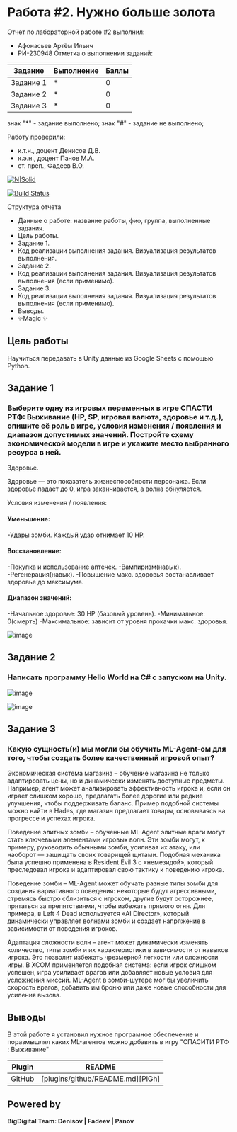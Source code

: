# Работа #2. Нужно больше золота
Отчет по лабораторной работе #2 выполнил:
- Афонасьев Артём Ильич
- РИ-230948
Отметка о выполнении заданий:

| Задание | Выполнение | Баллы |
| ------ | ------ | ------ |
| Задание 1 | * | 0 |
| Задание 2 | * | 0 |
| Задание 3 | * | 0 |

знак "*" - задание выполнено; знак "#" - задание не выполнено;

Работу проверили:
- к.т.н., доцент Денисов Д.В.
- к.э.н., доцент Панов М.А.
- ст. преп., Фадеев В.О.

[![N|Solid](https://cldup.com/dTxpPi9lDf.thumb.png)](https://nodesource.com/products/nsolid)

[![Build Status](https://travis-ci.org/joemccann/dillinger.svg?branch=master)](https://travis-ci.org/joemccann/dillinger)

Структура отчета

- Данные о работе: название работы, фио, группа, выполненные задания.
- Цель работы.
- Задание 1.
- Код реализации выполнения задания. Визуализация результатов выполнения.
- Задание 2.
- Код реализации выполнения задания. Визуализация результатов выполнения (если применимо).
- Задание 3.
- Код реализации выполнения задания. Визуализация результатов выполнения (если применимо).
- Выводы.
- ✨Magic ✨

## Цель работы
Научиться передавать в Unity данные из Google Sheets с помощью Python.

## Задание 1
###  Выберите одну из игровых переменных в игре СПАСТИ РТФ: Выживание (HP, SP, игровая валюта, здоровье и т.д.), опишите её роль в игре, условия изменения / появления и диапазон допустимых значений. Постройте схему экономической модели в игре и укажите место выбранного ресурса в ней.
Здоровье.

Здоровье — это показатель жизнеспособности персонажа. Если здоровье падает до 0, игра заканчивается, а волна обнуляется.

Условия изменения / появления:

#### Уменьшение:
-Удары зомби. Каждый удар отнимает 10 HP.

#### Восстановление:
-Покупка и использование аптечек.
-Вампиризм(навык).
-Регенерация(навык).
-Повышение макс. здоровья востанавливает здоровье до максимума.

#### Диапазон значений:
-Начальное здоровье: 30 HP (базовый уровень).
-Минимальное: 0(смерть)
-Максимальное: зависит от уровня прокачки макс. здоровья.



![image](https://github.com/user-attachments/assets/9334e42a-76f5-4f04-94b7-1bbf5b2edbb4)



## Задание 2
### Написать программу Hello World на C# с запуском на Unity.
![image](https://github.com/user-attachments/assets/58efe112-489e-43b5-950f-cc0adec80ce3)

![image](https://github.com/user-attachments/assets/eafe56ae-021a-48e8-9e8d-c1db4e193e35)


## Задание 3
### Какую сущность(и) мы могли бы обучить ML-Agent-ом для того, чтобы создать более качественный игровой опыт?
Экономическая система магазина – обучение магазина не только адаптировать цены, но и динамически изменять доступные предметы. Например, агент может анализировать эффективность игрока и, если он играет слишком хорошо, предлагать более дорогие или редкие улучшения, чтобы поддерживать баланс. Пример подобной системы можно найти в Hades, где магазин предлагает товары, основываясь на прогрессе и успехах игрока.

Поведение элитных зомби – обученные ML-Agent элитные враги могут стать ключевыми элементами игровых волн. Эти зомби могут, к примеру, руководить обычными зомби, усиливая их атаку, или наоборот — защищать своих товарищей щитами. Подобная механика была успешно применена в Resident Evil 3 с «немезидой», который преследовал игрока и адаптировал свою тактику к поведению игрока.

Поведение зомби – ML-Agent может обучать разные типы зомби для создания вариативного поведения: некоторые будут агрессивными, стремясь быстро сблизиться с игроком, другие будут осторожнее, прятаться за препятствиями, чтобы избежать прямого огня. Для примера, в Left 4 Dead используется «AI Director», который динамически управляет волнами зомби и создает напряжение в зависимости от поведения игроков.

Адаптация сложности волн – агент может динамически изменять количество, типы зомби и их характеристики в зависимости от навыков игрока. Это позволит избежать чрезмерной легкости или сложности игры. В XCOM применяется подобная система: если игрок слишком успешен, игра усиливает врагов или добавляет новые условия для усложнения миссий. ML-Agent в зомби-шутере мог бы увеличить скорость врагов, добавить им броню или даже новые способности для усиления вызова.

## Выводы

В этой работе я установил нужное програмное обеспечение и поразмышлял каких ML-агентов можно добавить в игру "СПАСИТИ РТФ : Выживание"

| Plugin | README |
| ------ | ------ |
| GitHub | [plugins/github/README.md][PlGh] |

## Powered by

**BigDigital Team: Denisov | Fadeev | Panov**
